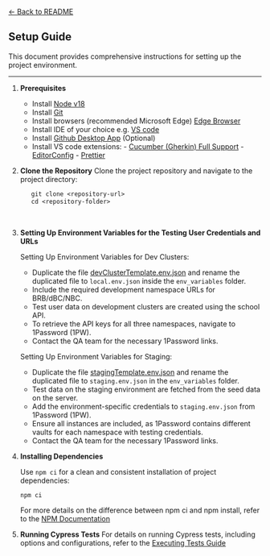 [← Back to README](../README.md)

## Setup Guide

This document provides comprehensive instructions for setting up the project environment.

---

1. **Prerequisites**
   <br>

   - Install [Node v18](https://nodejs.org/dist/)
   - Install [Git](https://git-scm.com/downloads)
   - Install browsers (recommended Microsoft Edge) [Edge Browser](https://www.microsoft.com/de-de/edge/download?form=MA13FJ)
   - Install IDE of your choice e.g. [VS code](https://code.visualstudio.com/download)
   - Install [Github Desktop App](https://desktop.github.com/) (Optional)
   - Install VS code extensions: - [Cucumber (Gherkin) Full Support](https://marketplace.visualstudio.com/items?itemName=alexkrechik.cucumberautocomplete) - [EditorConfig](https://marketplace.visualstudio.com/items?itemName=EditorConfig.EditorConfig) - [Prettier](https://marketplace.visualstudio.com/items?itemName=esbenp.prettier-vscode)
     <br>

2. **Clone the Repository**
   Clone the project repository and navigate to the project directory:
   <br>

   ```txt
      git clone <repository-url>
      cd <repository-folder>
   ```
   <br>

3. **Setting Up Environment Variables for the Testing User Credentials and URLs**
   <br>

   Setting Up Environment Variables for Dev Clusters:

   - Duplicate the file [devClusterTemplate.env.json](../env_variables/devClusterTemplate.env.json) and rename the duplicated file to `local.env.json` inside the `env_variables` folder.
   - Include the required development namespace URLs for BRB/dBC/NBC.
   - Test user data on development clusters are created using the school API.
   - To retrieve the API keys for all three namespaces, navigate to 1Password (1PW).
   - Contact the QA team for the necessary 1Password links.

   Setting Up Environment Variables for Staging:

   - Duplicate the file [stagingTemplate.env.json](../env_variables/stagingTemplate.env.json) and rename the duplicated file to `staging.env.json` in the `env_variables` folder.
   - Test data on the staging environment are fetched from the seed data on the server.
   - Add the environment-specific credentials to `staging.env.json` from 1Password (1PW).
   - Ensure all instances are included, as 1Password contains different vaults for each namespace with testing credentials.
   - Contact the QA team for the necessary 1Password links.

4. **Installing Dependencies**

   Use `npm ci` for a clean and consistent installation of project dependencies:
   <br>

   ```txt
   npm ci
   ```

   For more details on the difference between npm ci and npm install, refer to the [NPM Documentation](https://docs.npmjs.com/cli/v10/commands/npm-ci)
   <br>

5. **Running Cypress Tests**
   For details on running Cypress tests, including options and configurations, refer to the [Executing Tests Guide](running_tests_guide.md)
